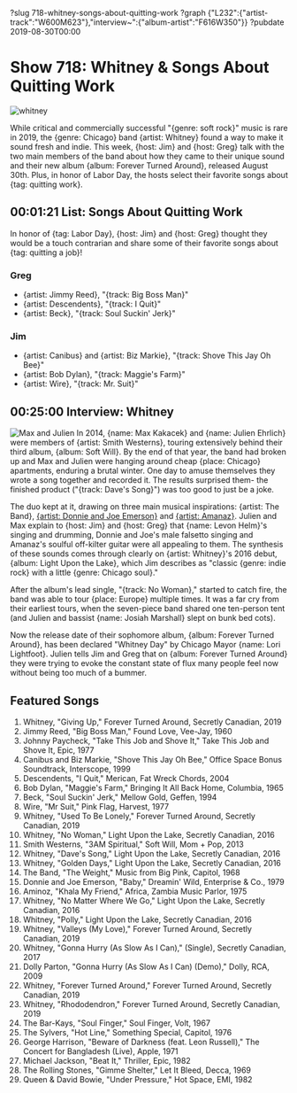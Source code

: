 ?slug 718-whitney-songs-about-quitting-work
?graph {"L232":{"artist-track":"W600M623"},"interview~":{"album-artist":"F616W350"}}
?pubdate 2019-08-30T00:00

# Show 718: Whitney & Songs About Quitting Work
![whitney](//static.soundopinions.org/images/2019/whitney.jpg)

While critical and commercially successful "{genre: soft rock}" music is rare in 2019, the {genre: Chicago} band {artist: Whitney} found a way to make it sound fresh and indie. This week, {host: Jim} and {host: Greg} talk with the two main members of the band about how they came to their unique sound and their new album {album: Forever Turned Around}, released August 30th. Plus, in honor of Labor Day, the hosts select their favorite songs about {tag: quitting work}.


## 00:01:21 List: Songs About Quitting Work
In honor of {tag: Labor Day}, {host: Jim} and {host: Greg} thought they would be a touch contrarian and share some of their favorite songs about {tag: quitting a job}!

### Greg
- {artist: Jimmy Reed}, "{track: Big Boss Man}"
- {artist: Descendents}, "{track: I Quit}"
- {artist: Beck}, "{track: Soul Suckin' Jerk}"

### Jim
- {artist: Canibus} and {artist: Biz Markie}, "{track: Shove This Jay Oh Bee}"
- {artist: Bob Dylan}, "{track: Maggie's Farm}"
- {artist: Wire}, "{track: Mr. Suit}"


## 00:25:00 Interview: Whitney
![Max and Julien](//static.soundopinions.org/images/2019/whitneyboth.jpg)
In 2014, {name: Max Kakacek} and {name: Julien Ehrlich} were members of {artist: Smith Westerns}, touring extensively behind their third album, {album: Soft Will}. By the end of that year, the band had broken up and Max and Julien were hanging around cheap {place: Chicago} apartments, enduring a brutal winter. One day to amuse themselves they wrote a song together and recorded it. The results surprised them- the finished product ("{track: Dave's Song}") was too good to just be a joke. 

The duo kept at it, drawing on three main musical inspirations: {artist: The Band}, [{artist: Donnie and Joe Emerson}](https://vimeo.com/39424998) and [{artist: Amanaz}](https://www.okayafrica.com/zambia-music-zamrock-top-songs/). Julien and Max explain to {host: Jim} and {host: Greg} that {name: Levon Helm}'s singing and drumming, Donnie and Joe's male falsetto singing and Amanaz's soulful off-kilter guitar were all appealing to them. The synthesis of these sounds comes through clearly on {artist: Whitney}'s 2016 debut, {album: Light Upon the Lake}, which Jim describes as "classic {genre: indie rock} with a little {genre: Chicago soul}."

After the album's lead single, "{track: No Woman}," started to catch fire, the band was able to tour {place: Europe} multiple times. It was a far cry from their earliest tours, when the seven-piece band shared one ten-person tent (and Julien and bassist {name: Josiah Marshall} slept on bunk bed cots). 

Now the release date of their sophomore album, {album: Forever Turned Around}, has been declared "Whitney Day" by Chicago Mayor {name: Lori Lightfoot}. Julien tells Jim and Greg that on {album: Forever Turned Around} they were trying to evoke the constant state of flux many people feel now without being too much of a bummer. 



## Featured Songs

1. Whitney, "Giving Up," Forever Turned Around, Secretly Canadian, 2019
1. Jimmy Reed, "Big Boss Man," Found Love, Vee-Jay, 1960
1. Johnny Paycheck, "Take This Job and Shove It," Take This Job and Shove It, Epic, 1977
1. Canibus and Biz Markie, "Shove This Jay Oh Bee," Office Space Bonus Soundtrack, Interscope, 1999
1. Descendents, "I Quit," Merican, Fat Wreck Chords, 2004
1. Bob Dylan, "Maggie's Farm," Bringing It All Back Home, Columbia, 1965
1. Beck, "Soul Suckin' Jerk," Mellow Gold, Geffen, 1994
1. Wire, "Mr Suit," Pink Flag, Harvest, 1977
1. Whitney, "Used To Be Lonely," Forever Turned Around, Secretly Canadian, 2019
1. Whitney, "No Woman," Light Upon the Lake, Secretly Canadian, 2016
1. Smith Westerns, "3AM Spiritual," Soft Will, Mom + Pop, 2013
1. Whitney, "Dave's Song," Light Upon the Lake, Secretly Canadian, 2016
1. Whitney, "Golden Days," Light Upon the Lake, Secretly Canadian, 2016
1. The Band, "The Weight," Music from Big Pink, Capitol, 1968
1. Donnie and Joe Emerson, "Baby," Dreamin' Wild, Enterprise & Co., 1979
1. Aminoz, "Khala My Friend," Africa, Zambia Music Parlor, 1975
1. Whitney, "No Matter Where We Go," Light Upon the Lake, Secretly Canadian, 2016
1. Whitney, "Polly," Light Upon the Lake, Secretly Canadian, 2016
1. Whitney, "Valleys (My Love)," Forever Turned Around, Secretly Canadian, 2019
1. Whitney, "Gonna Hurry (As Slow As I Can)," (Single), Secretly Canadian, 2017
1. Dolly Parton, "Gonna Hurry (As Slow As I Can) (Demo)," Dolly, RCA, 2009
1. Whitney, "Forever Turned Around," Forever Turned Around, Secretly Canadian, 2019
1. Whitney, "Rhododendron," Forever Turned Around, Secretly Canadian, 2019
1. The Bar-Kays, "Soul Finger," Soul Finger, Volt, 1967
1. The Sylvers, "Hot Line," Something Special, Capitol, 1976
1. George Harrison, "Beware of Darkness (feat. Leon Russell)," The Concert for Bangladesh (Live), Apple, 1971
1. Michael Jackson, "Beat It," Thriller, Epic, 1982
1. The Rolling Stones, "Gimme Shelter," Let It Bleed, Decca, 1969
1. Queen & David Bowie, "Under Pressure," Hot Space, EMI, 1982